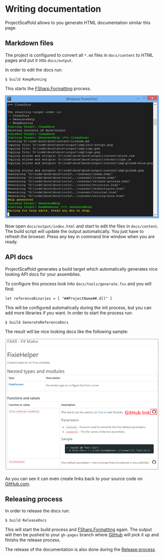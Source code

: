 # Writing documentation

ProjectScaffold allows to you generate HTML documentation similar this page.  

## Markdown files

The project is configured to convert all `*.md` files in `docs/content` to HTML pages and put it into `docs/output`.

In order to edit the docs run:

    $ build KeepRunning
    
This starts the [FSharp.Formatting](https://github.com/tpetricek/FSharp.Formatting) process. 
 
![alt text](img/keep-running.png "Keep running in order to edit docs")

Now open `docs/output/index.html` and start to edit the files in `docs/content`. The build script will update the output automatically.
You just have to refresh the browser. Press any key in command line window when you are ready.

## API docs

ProjectScaffold generates a build target which automatically generates nice looking API docs for your assemblies.

To configure this process look into `docs/tools/generate.fsx` and you will find:

    let referenceBinaries = [ "##ProjectName##.dll" ]
    
This will be configured automatically during the init process, but you can add more libraries if you want. In order to start the process run:

    $ build GenerateReferenceDocs

The result will be nice looking docs like the following sample:

![alt text](img/api-docs.png "API docs with Github Links")  

As you can see it can even create links back to your source code on [GitHub.com](http://github.com).

## Releasing process

In order to release the docs run:

    $ build ReleaseDocs

This will start the build process and [FSharp.Formatting](https://github.com/tpetricek/FSharp.Formatting) again. The output will then be pushed to your `gh-pages` branch where [GitHub](http://www.github.com) will pick it up and finishs the release process.

The release of the documentation is also done during the [Release process](release-process.html). 